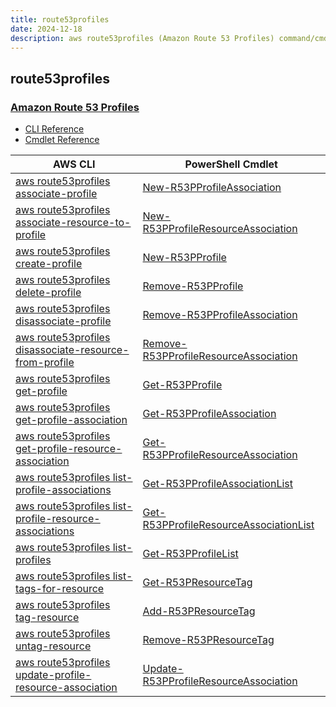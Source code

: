 ```yaml
---
title: route53profiles
date: 2024-12-18
description: aws route53profiles (Amazon Route 53 Profiles) command/cmdlet list.
---
```


## route53profiles

### [Amazon Route 53 Profiles](https://aws.amazon.com/route53/)

* [CLI Reference](https://awscli.amazonaws.com/v2/documentation/api/latest/reference/route53profiles/index.html)
* [Cmdlet Reference](https://docs.aws.amazon.com/powershell/latest/reference/items/Route53Profiles_cmdlets.html)

|AWS CLI|PowerShell Cmdlet|
|----|----|
|[aws route53profiles associate-profile](https://awscli.amazonaws.com/v2/documentation/api/latest/reference/route53profiles/associate-profile.html)|[New-R53PProfileAssociation](https://docs.aws.amazon.com/powershell/latest/reference/items/New-R53PProfileAssociation.html)|
|[aws route53profiles associate-resource-to-profile](https://awscli.amazonaws.com/v2/documentation/api/latest/reference/route53profiles/associate-resource-to-profile.html)|[New-R53PProfileResourceAssociation](https://docs.aws.amazon.com/powershell/latest/reference/items/New-R53PProfileResourceAssociation.html)|
|[aws route53profiles create-profile](https://awscli.amazonaws.com/v2/documentation/api/latest/reference/route53profiles/create-profile.html)|[New-R53PProfile](https://docs.aws.amazon.com/powershell/latest/reference/items/New-R53PProfile.html)|
|[aws route53profiles delete-profile](https://awscli.amazonaws.com/v2/documentation/api/latest/reference/route53profiles/delete-profile.html)|[Remove-R53PProfile](https://docs.aws.amazon.com/powershell/latest/reference/items/Remove-R53PProfile.html)|
|[aws route53profiles disassociate-profile](https://awscli.amazonaws.com/v2/documentation/api/latest/reference/route53profiles/disassociate-profile.html)|[Remove-R53PProfileAssociation](https://docs.aws.amazon.com/powershell/latest/reference/items/Remove-R53PProfileAssociation.html)|
|[aws route53profiles disassociate-resource-from-profile](https://awscli.amazonaws.com/v2/documentation/api/latest/reference/route53profiles/disassociate-resource-from-profile.html)|[Remove-R53PProfileResourceAssociation](https://docs.aws.amazon.com/powershell/latest/reference/items/Remove-R53PProfileResourceAssociation.html)|
|[aws route53profiles get-profile](https://awscli.amazonaws.com/v2/documentation/api/latest/reference/route53profiles/get-profile.html)|[Get-R53PProfile](https://docs.aws.amazon.com/powershell/latest/reference/items/Get-R53PProfile.html)|
|[aws route53profiles get-profile-association](https://awscli.amazonaws.com/v2/documentation/api/latest/reference/route53profiles/get-profile-association.html)|[Get-R53PProfileAssociation](https://docs.aws.amazon.com/powershell/latest/reference/items/Get-R53PProfileAssociation.html)|
|[aws route53profiles get-profile-resource-association](https://awscli.amazonaws.com/v2/documentation/api/latest/reference/route53profiles/get-profile-resource-association.html)|[Get-R53PProfileResourceAssociation](https://docs.aws.amazon.com/powershell/latest/reference/items/Get-R53PProfileResourceAssociation.html)|
|[aws route53profiles list-profile-associations](https://awscli.amazonaws.com/v2/documentation/api/latest/reference/route53profiles/list-profile-associations.html)|[Get-R53PProfileAssociationList](https://docs.aws.amazon.com/powershell/latest/reference/items/Get-R53PProfileAssociationList.html)|
|[aws route53profiles list-profile-resource-associations](https://awscli.amazonaws.com/v2/documentation/api/latest/reference/route53profiles/list-profile-resource-associations.html)|[Get-R53PProfileResourceAssociationList](https://docs.aws.amazon.com/powershell/latest/reference/items/Get-R53PProfileResourceAssociationList.html)|
|[aws route53profiles list-profiles](https://awscli.amazonaws.com/v2/documentation/api/latest/reference/route53profiles/list-profiles.html)|[Get-R53PProfileList](https://docs.aws.amazon.com/powershell/latest/reference/items/Get-R53PProfileList.html)|
|[aws route53profiles list-tags-for-resource](https://awscli.amazonaws.com/v2/documentation/api/latest/reference/route53profiles/list-tags-for-resource.html)|[Get-R53PResourceTag](https://docs.aws.amazon.com/powershell/latest/reference/items/Get-R53PResourceTag.html)|
|[aws route53profiles tag-resource](https://awscli.amazonaws.com/v2/documentation/api/latest/reference/route53profiles/tag-resource.html)|[Add-R53PResourceTag](https://docs.aws.amazon.com/powershell/latest/reference/items/Add-R53PResourceTag.html)|
|[aws route53profiles untag-resource](https://awscli.amazonaws.com/v2/documentation/api/latest/reference/route53profiles/untag-resource.html)|[Remove-R53PResourceTag](https://docs.aws.amazon.com/powershell/latest/reference/items/Remove-R53PResourceTag.html)|
|[aws route53profiles update-profile-resource-association](https://awscli.amazonaws.com/v2/documentation/api/latest/reference/route53profiles/update-profile-resource-association.html)|[Update-R53PProfileResourceAssociation](https://docs.aws.amazon.com/powershell/latest/reference/items/Update-R53PProfileResourceAssociation.html)|

